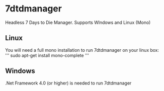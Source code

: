 # 7dtdmanager
Headless 7 Days to Die Manager. Supports WIndows and Linux (Mono)

## Linux

You will need a full mono installation to run 7dtdmanager on your linux box:
'''
sudo apt-get install mono-complete
'''

## Windows

.Net Framework 4.0 (or higher) is needed to run 7dtdmanager
